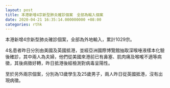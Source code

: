```yaml
---
layout: post
title: 本港新增4宗新型肺炎確診個案　全部為輸入個案
date: 2020-04-21 16:35:14.000000000 +08:00
categories: rthk
---
```


本港新增4宗新型肺炎確診個案，全部為外地輸入，累計1029宗。

4名患者昨日分別由美國及英國抵港，並經亞洲國際博覽館抽取深喉唾液樣本化驗後確診，其中兩人為夫婦，他們從美國來港前已有鼻塞、肌肉痛及喉嚨不適等病徵，其後病徵好轉，昨日抵港後經檢測對病毒呈陽性。

至於另外兩宗個案，分別為13歲學生及25歲男子，兩人昨日從英國抵港，沒有出現病徵。
